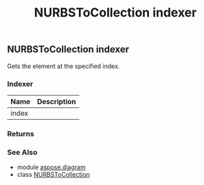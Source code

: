 ﻿---
title: NURBSToCollection indexer
second_title: Aspose.Diagram for Python via .NET API References
description: 
type: docs
weight: 40
url: /python-net/aspose.diagram/nurbstocollection/__getitem__/
is_root: false
---

## NURBSToCollection indexer


Gets the element at the specified index.
### Indexer
| Name | Description |
| :- | :- |
| index |  |


### Returns 




### See Also
* module [aspose.diagram](../../)
* class [NURBSToCollection](/diagram/python-net/aspose.diagram/nurbstocollection)
